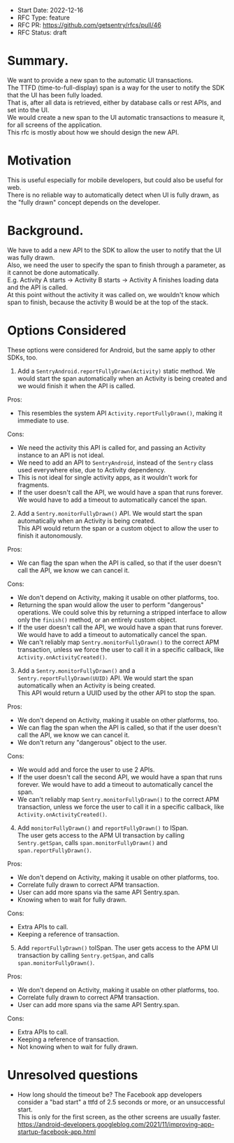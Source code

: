 - Start Date: 2022-12-16
- RFC Type: feature
- RFC PR: https://github.com/getsentry/rfcs/pull/46
- RFC Status: draft
  
# Summary. 
  
We want to provide a new span to the automatic UI transactions.  
The TTFD (time-to-full-display) span is a way for the user to notify the SDK that the UI has been fully loaded.  
That is, after all data is retrieved, either by database calls or rest APIs, and set into the UI.  
We would create a new span to the UI automatic transactions to measure it, for all screens of the application.  
This rfc is mostly about how we should design the new API.  
  
# Motivation

This is useful especially for mobile developers, but could also be useful for web.  
There is no reliable way to automatically detect when UI is fully drawn, as the "fully drawn" concept depends on the developer.  
  
# Background. 
  
We have to add a new API to the SDK to allow the user to notify that the UI was fully drawn.  
Also, we need the user to specify the span to finish through a parameter, as it cannot be done automatically.  
E.g. Activity A starts -> Activity B starts -> Activity A finishes loading data and the API is called.  
At this point without the activity it was called on, we wouldn't know which span to finish, because the activity B would be at the top of the stack.  
  
# Options Considered
  
These options were considered for Android, but the same apply to other SDKs, too.  
1) Add a `SentryAndroid.reportFullyDrawn(Activity)` static method. We would start the span automatically when an Activity is being created and we would finish it when the API is called.  
  
Pros:
- This resembles the system API `Activity.reportFullyDrawn()`, making it immediate to use.  

Cons:
- We need the activity this API is called for, and passing an Activity instance to an API is not ideal.  
- We need to add an API to `SentryAndroid`, instead of the `Sentry` class used everywhere else, due to Activity dependency.  
- This is not ideal for single activity apps, as it wouldn't work for fragments.  
- If the user doesn't call the API, we would have a span that runs forever. We would have to add a timeout to automatically cancel the span.  
2) Add a `Sentry.monitorFullyDrawn()` API. We would start the span automatically when an Activity is being created.  
This API would return the span or a custom object to allow the user to finish it autonomously.  
  
Pros:
- We can flag the span when the API is called, so that if the user doesn't call the API, we know we can cancel it.  

Cons:
- We don't depend on Activity, making it usable on other platforms, too.  
- Returning the span would allow the user to perform "dangerous" operations. We could solve this by returning a stripped interface to allow only the `finish()` method, or an entirely custom object.  
- If the user doesn't call the API, we would have a span that runs forever. We would have to add a timeout to automatically cancel the span.  
- We can't reliably map `Sentry.monitorFullyDrawn()` to the correct APM transaction, unless we force the user to call it in a specific callback, like `Activity.onActivityCreated()`.  
3) Add a `Sentry.monitorFullyDrawn()` and a `Sentry.reportFullyDrawn(UUID)` API. We would start the span automatically when an Activity is being created.  
This API would return a UUID used by the other API to stop the span.  
  
Pros:
- We don't depend on Activity, making it usable on other platforms, too.  
- We can flag the span when the API is called, so that if the user doesn't call the API, we know we can cancel it.  
- We don't return any "dangerous" object to the user.  

Cons:
- We would add and force the user to use 2 APIs.  
- If the user doesn't call the second API, we would have a span that runs forever. We would have to add a timeout to automatically cancel the span.
- We can't reliably map `Sentry.monitorFullyDrawn()` to the correct APM transaction, unless we force the user to call it in a specific callback, like `Activity.onActivityCreated()`.  
4) Add `monitorFullyDrawn()` and `reportFullyDrawn()` to ISpan.  
The user gets access to the APM UI transaction by calling `Sentry.getSpan`, calls `span.monitorFullyDrawn()` and `span.reportFullyDrawn()`.  

Pros:
- We don't depend on Activity, making it usable on other platforms, too.  
- Correlate fully drawn to correct APM transaction.  
- User can add more spans via the same API Sentry.span.  
- Knowing when to wait for fully drawn.  

Cons:
- Extra APIs to call.  
- Keeping a reference of transaction.  
5) Add `reportFullyDrawn()` toISpan. The user gets access to the APM UI transaction by calling `Sentry.getSpan`, and calls `span.monitorFullyDrawn()`.  

Pros:
- We don't depend on Activity, making it usable on other platforms, too.  
- Correlate fully drawn to correct APM transaction.  
- User can add more spans via the same API Sentry.span.  

Cons:
- Extra APIs to call.  
- Keeping a reference of transaction.
- Not knowing when to wait for fully drawn.  
  
# Unresolved questions
  
- How long should the timeout be? The Facebook app developers consider a "bad start" a ttfd of 2.5 seconds or more, or an unsuccessful start.  
This is only for the first screen, as the other screens are usually faster.  
https://android-developers.googleblog.com/2021/11/improving-app-startup-facebook-app.html
